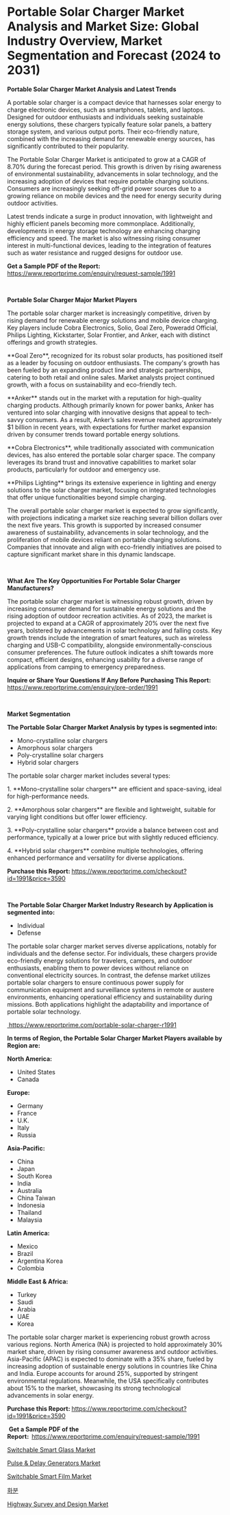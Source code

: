 <p><h1>Portable Solar Charger Market Analysis and Market Size: Global Industry Overview, Market Segmentation and Forecast (2024 to 2031)</h1></p><p><strong>Portable Solar Charger Market Analysis and Latest Trends</strong></p>
<p><p>A portable solar charger is a compact device that harnesses solar energy to charge electronic devices, such as smartphones, tablets, and laptops. Designed for outdoor enthusiasts and individuals seeking sustainable energy solutions, these chargers typically feature solar panels, a battery storage system, and various output ports. Their eco-friendly nature, combined with the increasing demand for renewable energy sources, has significantly contributed to their popularity.</p><p>The Portable Solar Charger Market is anticipated to grow at a CAGR of 8.70% during the forecast period. This growth is driven by rising awareness of environmental sustainability, advancements in solar technology, and the increasing adoption of devices that require portable charging solutions. Consumers are increasingly seeking off-grid power sources due to a growing reliance on mobile devices and the need for energy security during outdoor activities. </p><p>Latest trends indicate a surge in product innovation, with lightweight and highly efficient panels becoming more commonplace. Additionally, developments in energy storage technology are enhancing charging efficiency and speed. The market is also witnessing rising consumer interest in multi-functional devices, leading to the integration of features such as water resistance and rugged designs for outdoor use.</p></p>
<p><strong>Get a Sample PDF of the Report:&nbsp;</strong> <a href="https://www.reportprime.com/enquiry/request-sample/1991">https://www.reportprime.com/enquiry/request-sample/1991</a></p>
<p>&nbsp;</p>
<p><strong>Portable Solar Charger Major Market Players</strong></p>
<p><p>The portable solar charger market is increasingly competitive, driven by rising demand for renewable energy solutions and mobile device charging. Key players include Cobra Electronics, Solio, Goal Zero, Poweradd Official, Philips Lighting, Kickstarter, Solar Frontier, and Anker, each with distinct offerings and growth strategies.</p><p>**Goal Zero**, recognized for its robust solar products, has positioned itself as a leader by focusing on outdoor enthusiasts. The company's growth has been fueled by an expanding product line and strategic partnerships, catering to both retail and online sales. Market analysts project continued growth, with a focus on sustainability and eco-friendly tech.</p><p>**Anker** stands out in the market with a reputation for high-quality charging products. Although primarily known for power banks, Anker has ventured into solar charging with innovative designs that appeal to tech-savvy consumers. As a result, Anker’s sales revenue reached approximately $1 billion in recent years, with expectations for further market expansion driven by consumer trends toward portable energy solutions.</p><p>**Cobra Electronics**, while traditionally associated with communication devices, has also entered the portable solar charger space. The company leverages its brand trust and innovative capabilities to market solar products, particularly for outdoor and emergency use.</p><p>**Philips Lighting** brings its extensive experience in lighting and energy solutions to the solar charger market, focusing on integrated technologies that offer unique functionalities beyond simple charging.</p><p>The overall portable solar charger market is expected to grow significantly, with projections indicating a market size reaching several billion dollars over the next five years. This growth is supported by increased consumer awareness of sustainability, advancements in solar technology, and the proliferation of mobile devices reliant on portable charging solutions. Companies that innovate and align with eco-friendly initiatives are poised to capture significant market share in this dynamic landscape.</p></p>
<p>&nbsp;</p>
<p><strong>What Are The Key Opportunities For Portable Solar Charger Manufacturers?</strong></p>
<p><p>The portable solar charger market is witnessing robust growth, driven by increasing consumer demand for sustainable energy solutions and the rising adoption of outdoor recreation activities. As of 2023, the market is projected to expand at a CAGR of approximately 20% over the next five years, bolstered by advancements in solar technology and falling costs. Key growth trends include the integration of smart features, such as wireless charging and USB-C compatibility, alongside environmentally-conscious consumer preferences. The future outlook indicates a shift towards more compact, efficient designs, enhancing usability for a diverse range of applications from camping to emergency preparedness.</p></p>
<p><strong>Inquire or Share Your Questions If Any Before Purchasing This Report:</strong> <a href="https://www.reportprime.com/enquiry/pre-order/1991">https://www.reportprime.com/enquiry/pre-order/1991</a></p>
<p>&nbsp;</p>
<p><strong>Market Segmentation</strong></p>
<p><strong>The Portable Solar Charger Market Analysis by types is segmented into:</strong></p>
<p><ul><li>Mono-crystalline solar chargers</li><li>Amorphous solar chargers</li><li>Poly-crystalline solar chargers</li><li>Hybrid solar chargers</li></ul></p>
<p><p>The portable solar charger market includes several types: </p><p>1. **Mono-crystalline solar chargers** are efficient and space-saving, ideal for high-performance needs.</p><p>2. **Amorphous solar chargers** are flexible and lightweight, suitable for varying light conditions but offer lower efficiency.</p><p>3. **Poly-crystalline solar chargers** provide a balance between cost and performance, typically at a lower price but with slightly reduced efficiency.</p><p>4. **Hybrid solar chargers** combine multiple technologies, offering enhanced performance and versatility for diverse applications.</p></p>
<p><strong>Purchase this Report:&nbsp;</strong><a href="https://www.reportprime.com/checkout?id=1991&price=3590">https://www.reportprime.com/checkout?id=1991&price=3590</a></p>
<p>&nbsp;</p>
<p><strong>The Portable Solar Charger Market Industry Research by Application is segmented into:</strong></p>
<p><ul><li>Individual</li><li>Defense</li></ul></p>
<p><p>The portable solar charger market serves diverse applications, notably for individuals and the defense sector. For individuals, these chargers provide eco-friendly energy solutions for travelers, campers, and outdoor enthusiasts, enabling them to power devices without reliance on conventional electricity sources. In contrast, the defense market utilizes portable solar chargers to ensure continuous power supply for communication equipment and surveillance systems in remote or austere environments, enhancing operational efficiency and sustainability during missions. Both applications highlight the adaptability and importance of portable solar technology.</p></p>
<p><a href="https://www.reportprime.com/portable-solar-charger-r1991">&nbsp;https://www.reportprime.com/portable-solar-charger-r1991</a></p>
<p><strong>In terms of Region, the Portable Solar Charger Market Players available by Region are:</strong></p>
<p>
    <p> <strong> North America: </strong>
        <ul>
            <li>United States</li>
            <li>Canada</li>
        </ul>
        </p> 
    <p> <strong> Europe: </strong>
        <ul>
            <li>Germany</li>
            <li>France</li>
            <li>U.K.</li>
            <li>Italy</li>
            <li>Russia</li>
        </ul>
        </p> 
    <p> <strong> Asia-Pacific: </strong>
        <ul>
            <li>China</li>
            <li>Japan</li>
            <li>South Korea</li>
            <li>India</li>
            <li>Australia</li>
            <li>China Taiwan</li>
            <li>Indonesia</li>
            <li>Thailand</li>
            <li>Malaysia</li>
        </ul>
        </p> 
    <p> <strong> Latin America: </strong>
        <ul>
            <li>Mexico</li>
            <li>Brazil</li>
            <li>Argentina Korea</li>
            <li>Colombia</li>
        </ul>
        </p> 
    <p> <strong> Middle East & Africa: </strong>
        <ul>
            <li>Turkey</li>
            <li>Saudi</li>
            <li>Arabia</li>
            <li>UAE</li>
            <li>Korea</li>
        </ul>
    </p>
    </p>
<p><p>The portable solar charger market is experiencing robust growth across various regions. North America (NA) is projected to hold approximately 30% market share, driven by rising consumer awareness and outdoor activities. Asia-Pacific (APAC) is expected to dominate with a 35% share, fueled by increasing adoption of sustainable energy solutions in countries like China and India. Europe accounts for around 25%, supported by stringent environmental regulations. Meanwhile, the USA specifically contributes about 15% to the market, showcasing its strong technological advancements in solar energy.</p></p>
<p><strong>Purchase this Report: </strong><a href="https://www.reportprime.com/checkout?id=1991&price=3590">https://www.reportprime.com/checkout?id=1991&price=3590</a></p>
<p>&nbsp;<strong>Get a Sample PDF of the Report:&nbsp;&nbsp;</strong><a href="https://www.reportprime.com/enquiry/request-sample/1991">https://www.reportprime.com/enquiry/request-sample/1991</a></p>
<p><strong></strong></p>
<p><p><a href="https://www.linkedin.com/pulse/switchable-smart-glass-market-share-size-trends-industry-analysis-btwgf?trackingId=Moz4JN%2BhR32ac%2Fldp6Mqzg%3D%3D">Switchable Smart Glass Market</a></p><p><a href="https://medium.com/@amandaexton567/strategic-market-insights-navigating-the-global-pulse-delay-generators-market-landscape-5e990baf76df">Pulse & Delay Generators Market</a></p><p><a href="https://www.linkedin.com/pulse/global-switchable-smart-film-market-opportunities-challenges2024-gjv9f?trackingId=qC8mnfeZQROOYqHxmhIz6A%3D%3D">Switchable Smart Film Market</a></p><p><a href="https://medium.com/@serenitywlt52/%EA%B8%80%EB%A1%9C%EB%B2%8C-%ED%99%94%EB%B6%84-%EC%82%B0%EC%97%85-%EC%97%B0%EA%B5%AC-%EB%B3%B4%EA%B3%A0%EC%84%9C-%EA%B2%BD%EC%9F%81-%ED%99%98%EA%B2%BD-%EC%8B%9C%EC%9E%A5-%EA%B7%9C%EB%AA%A8-%EC%A7%80%EC%97%AD%EC%A0%81-%ED%98%84%ED%99%A9-%EB%B0%8F-%EC%A0%84%EB%A7%9D-%EC%98%88%EC%B8%A1-2024-2031-d6fb31fe1108">화분</a></p><p><a href="https://medium.com/@obiemante_40648/highway-survey-and-design-market-overview-global-market-trends-and-future-prospects-from-2024-to-5915ec44e815">Highway Survey and Design Market</a></p></p>